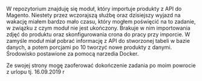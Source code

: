 W repozytorium znajduję się moduł, który importuje produkty z API do Magento. Niestety przez wczorajszą służbę oraz dzisiejszy 
wyjazd na wakację miałem bardzo mało czasu, który mogłem poświęcić na to zadanie, w związku z czym moduł nie jest ukończony.
Brakuje w nim importowania zdjęć do produktu oraz skonfigurowania crona do pracy przy imporcie.
W zamyśle moduł miał pobrać informację z API do stworzonej tabeli w bazie danych, a potem porcjami po 10 tworzyć nowe produkty z danymi.
Środowisko postawione za pomocą narzedia Docker.

Ze swojej strony mogę zaoferować dokończenie zadania po moim powrocie z urlopu tj. 16.09.2019 r
